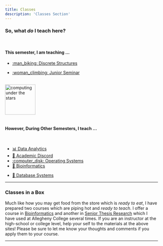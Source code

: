 ```yaml
---
title: Classes
description: 'Classes Section'
---
```

### So, what _**do**_ I teach here?

<center>
&#x200B;
</center>

#### This semester, I am teaching ...

- [:man_biking: Discrete Structures](/classes/discretestructures/)

- [:woman_climbing: Junior Seminar](/classes/juniorseminar/juniorseminar/)

<center>
&#x200B;
</center>

<img src="/images/main/starComputing1.jpg" alt="computing under the stars" width="100"/>

<!-- <img src="/images/main/starComputing1.jpg" alt="computing under the stars" width="100" height="400"/> -->

<!-- add a line drop -->
<center>
&#x200B;
</center>

#### However, During Other Semesters, I teach ...

<!-- add a line drop --> 
<center>
&#x200B;
</center>

- [:bar_chart: Data Analytics](/classes/dataanalytics/dataanalytics)
- [:compass: Academic Discord](/classes/academicdiscord/academicdiscord/)
- [:computer_disk: Operating Systems](/classes/operatingsystems/operatingsystems/)
- [:dna: Bioinformatics](/classes/bioinformatics/bioinformatics/)
<!-- need to go to index on discretestructures since there are "blog files" to host there... -->
- [:thread: Database Systems](/classes/databasesystems/databasesystems/)

---

### Classes in a Box

Much like how you may get food from the store which is _ready to eat_, I have prepared two courses which are piping hot and _ready to teach_. I offer a course in [Bioinformatics](https://computationalbioinformatics.com/) and another in [Senior Thesis Research](https://devisingresearch.com/) which I have used at Allegheny College several times. If you are an instructor at the high-school or college level, help your self to the materials at the above sites! Please be sure to let me know your thoughts and comments if you apply them to your course.

---

<!-- ### Descriptions -->
